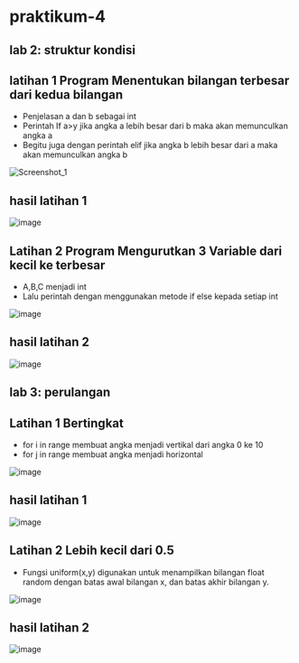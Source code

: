 # praktikum-4

## lab 2: struktur kondisi

## latihan 1 Program Menentukan bilangan terbesar dari kedua bilangan

* Penjelasan a dan b sebagai int
* Perintah If a>y jika angka a lebih besar dari b maka akan memunculkan angka a
* Begitu juga dengan perintah elif jika angka b lebih besar dari a maka akan memunculkan angka b

![Screenshot_1](https://user-images.githubusercontent.com/115523263/200316535-3cf33584-6a80-40ea-b387-3e78b312ab76.png)

## hasil latihan 1

![image](https://user-images.githubusercontent.com/115523263/200317069-ff3c43cf-dd05-46a8-893b-1925ce219532.png)

## Latihan 2 Program Mengurutkan 3 Variable dari kecil ke terbesar

* A,B,C menjadi int
* Lalu perintah dengan menggunakan metode if else kepada setiap int

![image](https://user-images.githubusercontent.com/115523263/200317632-20aba704-54e6-48b5-92d4-446a1c20ee43.png)

## hasil latihan 2

![image](https://user-images.githubusercontent.com/115523263/200317820-cba5174e-206e-4529-90fe-b530172bf663.png)

## lab 3: perulangan

## Latihan 1 Bertingkat

* for i in range membuat angka menjadi vertikal dari angka 0 ke 10
* for j in range membuat angka menjadi horizontal

![image](https://user-images.githubusercontent.com/115523263/200318128-154a45dd-3781-4ad5-aa64-b1840251434e.png)

## hasil latihan 1

![image](https://user-images.githubusercontent.com/115523263/200318260-64f6f24c-0a74-4260-8c6a-6677de5eca32.png)

## Latihan 2 Lebih kecil dari 0.5

* Fungsi uniform(x,y) digunakan untuk menampilkan bilangan float random dengan batas awal bilangan x, dan batas akhir bilangan y.

![image](https://user-images.githubusercontent.com/115523263/200318897-7acbaf36-97b3-4228-aead-90f3c6cc64c2.png)

## hasil latihan 2

![image](https://user-images.githubusercontent.com/115523263/200319160-5658de0b-519a-42ac-a813-6df65564ec29.png)
